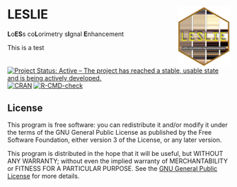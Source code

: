 # LESLIE <img width=120px src="man/figures/LESLIE_logo.png" align="right" />

**L**o**ES**s co**L**orimetry s**I**gnal **E**nhancement

This is a test
[![Project Status: Active – The project has reached a stable, usable
state and is being actively
developed.](https://www.repostatus.org/badges/latest/concept.svg)](https://www.repostatus.org/#concept)
[![CRAN](https://www.r-pkg.org/badges/version/LESLIE)](https://cran.r-project.org/package=LESLIE)
[![R-CMD-check](https://github.com/CLaag/LESLIE/workflows/GitHub%20Actions%20CI/badge.svg)](https://github.com/CLaag/LESLIE/actions)

## License

This program is free software: you can redistribute it and/or modify it
under the terms of the GNU General Public License as published by the
Free Software Foundation, either version 3 of the License, or any later
version.

This program is distributed in the hope that it will be useful, but
WITHOUT ANY WARRANTY; without even the implied warranty of
MERCHANTABILITY or FITNESS FOR A PARTICULAR PURPOSE. See the [GNU
General Public
License](https://github.com/CLaag/LESLIE/blob/master/LICENSE) for
more details.
